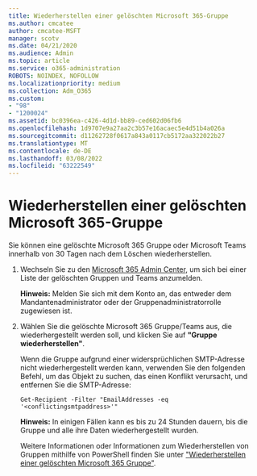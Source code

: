 ```yaml
---
title: Wiederherstellen einer gelöschten Microsoft 365-Gruppe
ms.author: cmcatee
author: cmcatee-MSFT
manager: scotv
ms.date: 04/21/2020
ms.audience: Admin
ms.topic: article
ms.service: o365-administration
ROBOTS: NOINDEX, NOFOLLOW
ms.localizationpriority: medium
ms.collection: Adm_O365
ms.custom:
- "98"
- "1200024"
ms.assetid: bc0396ea-c426-4d1d-bb89-ced602d06fb6
ms.openlocfilehash: 1d9707e9a27aa2c3b57e16acaec5e4d51b4a026a
ms.sourcegitcommit: d11262728f0617a843a0117cb5172aa322022b27
ms.translationtype: MT
ms.contentlocale: de-DE
ms.lasthandoff: 03/08/2022
ms.locfileid: "63222549"
---
```

# <a name="restore-a-deleted-microsoft-365-group"></a>Wiederherstellen einer gelöschten Microsoft 365-Gruppe

Sie können eine gelöschte Microsoft 365 Gruppe oder Microsoft Teams innerhalb von 30 Tagen nach dem Löschen wiederherstellen.

1. Wechseln Sie zu den [Microsoft 365 Admin Center](https://aka.ms/RestoreDeletedGroup), um sich bei einer Liste der gelöschten Gruppen und Teams anzumelden.

    **Hinweis:** Melden Sie sich mit dem Konto an, das entweder dem Mandantenadministrator oder der Gruppenadministratorrolle zugewiesen ist.

1. Wählen Sie die gelöschte Microsoft 365 Gruppe/Teams aus, die wiederhergestellt werden soll, und klicken Sie auf **"Gruppe wiederherstellen"**.

    Wenn die Gruppe aufgrund einer widersprüchlichen SMTP-Adresse nicht wiederhergestellt werden kann, verwenden Sie den folgenden Befehl, um das Objekt zu suchen, das einen Konflikt verursacht, und entfernen Sie die SMTP-Adresse:

    `Get-Recipient -Filter "EmailAddresses -eq '<conflictingsmtpaddress>'"`

    **Hinweis:** In einigen Fällen kann es bis zu 24 Stunden dauern, bis die Gruppe und alle ihre Daten wiederhergestellt wurden.

    Weitere Informationen oder Informationen zum Wiederherstellen von Gruppen mithilfe von PowerShell finden Sie unter ["Wiederherstellen einer gelöschten Microsoft 365 Gruppe"](https://go.microsoft.com/fwlink/?linkid=867802).